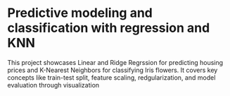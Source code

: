 # Predictive modeling and classification with regression and KNN
This project showcases Linear and Ridge Regrssion for predicting housing prices and K-Nearest Neighbors for classifying Iris flowers. It covers key concepts like train-test split, feature scaling, redgularization, and model evaluation through visualization
